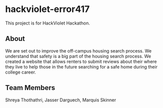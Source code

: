 # hackviolet-error417
This project is for HackViolet Hackathon.

## About
We are set out to improve the off-campus housing search process. We understand that safety is a big part of the housing search process. We created a website that allows renters to submit reviews about their where they live to help those in the future searching for a safe home during their college career. 

## Team Members
Shreya Thothathri, Jasser Darguech, Marquis Skinner
